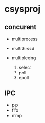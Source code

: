 # csysproj

## concurent 

- multiprocess

- multithread

-  multiplexing

    1. select
    2. poll
    3. epoll 

## IPC
- pip
- fifo
- mmp